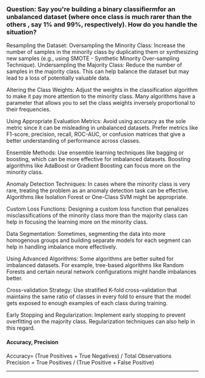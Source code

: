 ### Question: Say you're building a binary classifiermfor an unbalanced dataset (where once class is much rarer than the others , say 1% and 99%, respectively). How do you handle the situation?  

Resampling the Dataset:
Oversampling the Minority Class: Increase the number of samples in the minority class by duplicating them or synthesizing new samples (e.g., using SMOTE - Synthetic Minority Over-sampling Technique).
Undersampling the Majority Class: Reduce the number of samples in the majority class. This can help balance the dataset but may lead to a loss of potentially valuable data.

Altering the Class Weights:
Adjust the weights in the classification algorithm to make it pay more attention to the minority class. Many algorithms have a parameter that allows you to set the class weights inversely proportional to their frequencies.

Using Appropriate Evaluation Metrics:
Avoid using accuracy as the sole metric since it can be misleading in unbalanced datasets. Prefer metrics like F1-score, precision, recall, ROC-AUC, or confusion matrices that give a better understanding of performance across classes.

Ensemble Methods:
Use ensemble learning techniques like bagging or boosting, which can be more effective for imbalanced datasets. Boosting algorithms like AdaBoost or Gradient Boosting can focus more on the minority class.

Anomaly Detection Techniques:
In cases where the minority class is very rare, treating the problem as an anomaly detection task can be effective. Algorithms like Isolation Forest or One-Class SVM might be appropriate.

Custom Loss Functions:
Designing a custom loss function that penalizes misclassifications of the minority class more than the majority class can help in focusing the learning more on the minority class.

Data Segmentation:
Sometimes, segmenting the data into more homogenous groups and building separate models for each segment can help in handling imbalance more effectively.

Using Advanced Algorithms:
Some algorithms are better suited for imbalanced datasets. For example, tree-based algorithms like Random Forests and certain neural network configurations might handle imbalances better.

Cross-validation Strategy:
Use stratified K-fold cross-validation that maintains the same ratio of classes in every fold to ensure that the model gets exposed to enough examples of each class during training.

Early Stopping and Regularization:
Implement early stopping to prevent overfitting on the majority class. Regularization techniques can also help in this regard.

#### Accuracy, Precision
Accuracy= (True Positives + True Negatives) / Total Observations </br>
​Precision = True Positives / (True Positive + False Positive)
<hr />

